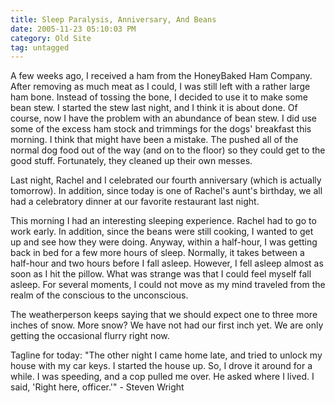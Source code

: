 ```yaml
---
title: Sleep Paralysis, Anniversary, And Beans
date: 2005-11-23 05:10:03 PM
category: Old Site
tag: untagged
---
```


A few weeks ago, I received a ham from the HoneyBaked Ham Company. After removing as much meat as I could, I was still left with a rather large ham bone. Instead of tossing the bone, I decided to use it to make some bean stew. I started the stew last night, and I think it is about done. Of course, now I have the problem with an abundance of bean stew. I did use some of the excess ham stock and trimmings for the dogs' breakfast this morning. I think that might have been a mistake. The pushed all of the normal dog food out of the way (and on to the floor) so they could get to the good stuff. Fortunately, they cleaned up their own messes.

Last night, Rachel and I celebrated our fourth anniversary (which is actually tomorrow). In addition, since today is one of Rachel's aunt's birthday, we all had a celebratory dinner at our favorite restaurant last night.

This morning I had an interesting sleeping experience. Rachel had to go to work early. In addition, since the beans were still cooking, I wanted to get up and see how they were doing. Anyway, within a half-hour, I was getting back in bed for a few more hours of sleep. Normally, it takes between a half-hour and two hours before I fall asleep. However, I fell asleep almost as soon as I hit the pillow. What was strange was that I could feel myself fall asleep. For several moments, I could not move as my mind traveled from the realm of the conscious to the unconscious.

The weatherperson keeps saying that we should expect one to three more inches of snow. More snow? We have not had our first inch yet. We are only getting the occasional flurry right now.

Tagline for today: "The other night I came home late, and tried to unlock my house with my car keys. I started the house up. So, I drove it around for a while. I was speeding, and a cop pulled me over. He asked where I lived. I said, 'Right here, officer.'" - Steven Wright
